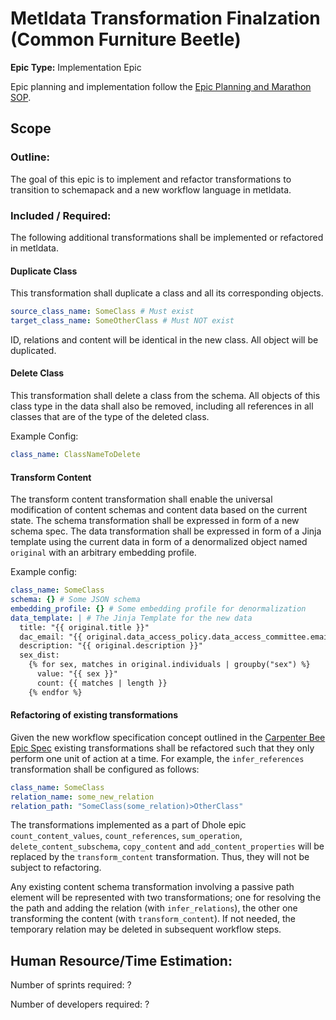 # Metldata Transformation Finalzation (Common Furniture Beetle)
**Epic Type:** Implementation Epic

Epic planning and implementation follow the
[Epic Planning and Marathon SOP](https://ghga.pages.hzdr.de/internal.ghga.de/main/sops/development/epic_planning/).


## Scope

### Outline:

The goal of this epic is to implement and refactor transformations to transition to schemapack and a new workflow language in metldata.

### Included / Required:

The following additional transformations shall be implemented or refactored in metldata.

#### Duplicate Class

This transformation shall duplicate a class and all its corresponding objects.

```yaml
source_class_name: SomeClass # Must exist
target_class_name: SomeOtherClass # Must NOT exist
```

ID, relations and content will be identical in the new class. All object will be duplicated.

#### Delete Class

This transformation shall delete a class from the schema. All objects of this class type in the data shall also be removed, including all references in all classes that are of the type of the deleted class.

Example Config:

```yaml
class_name: ClassNameToDelete
```

#### Transform Content

The transform content transformation shall enable the universal modification of content schemas and content data based on the current state. The schema transformation shall be expressed in form of a new schema spec. The data transformation shall be expressed in form of a Jinja template using the current data in form of a denormalized object named `original` with an arbitrary embedding profile.

Example config:

```yaml
class_name: SomeClass
schema: {} # Some JSON schema
embedding_profile: {} # Some embedding profile for denormalization
data_template: | # The Jinja Template for the new data
  title: "{{ original.title }}"
  dac_email: "{{ original.data_access_policy.data_access_committee.email }}"
  description: "{{ original.description }}"
  sex_dist: 
    {% for sex, matches in original.individuals | groupby("sex") %}
      value: "{{ sex }}" 
      count: {{ matches | length }}
    {% endfor %}
```

#### Refactoring of existing transformations

Given the new workflow specification concept outlined in the [Carpenter Bee Epic Spec](../55-carpenter-bee/technical_specification.md) existing transformations shall be refactored such that they only perform one unit of action at a time. For example, the `infer_references` transformation shall be configured as follows:

```yaml
class_name: SomeClass
relation_name: some_new_relation
relation_path: "SomeClass(some_relation)>OtherClass"
```

The transformations implemented as a part of Dhole epic `count_content_values`, `count_references`, `sum_operation`, `delete_content_subschema`, `copy_content` and `add_content_properties` will be replaced by the `transform_content` transformation. Thus, they will not be subject to refactoring.

Any existing content schema transformation involving a passive path element will be represented with two transformations; one for resolving the the path and adding the relation (with `infer_relations`), the other one transforming the content (with `transform_content`). If not needed, the temporary relation may be deleted in subsequent workflow steps.

## Human Resource/Time Estimation:

Number of sprints required: ?

Number of developers required: ?
